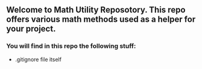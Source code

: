 ## Welcome to Math Utility Reposotory. This repo offers various math methods used as a helper for your project.

### You will find in this repo the following stuff:
* .gitignore file itself

